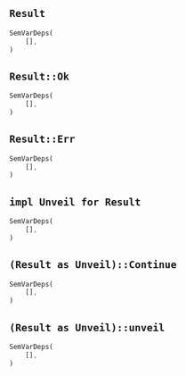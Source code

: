 ## `Result`

```rust
SemVarDeps(
    [],
)
```

## `Result::Ok`

```rust
SemVarDeps(
    [],
)
```

## `Result::Err`

```rust
SemVarDeps(
    [],
)
```

## `impl Unveil for Result`

```rust
SemVarDeps(
    [],
)
```

## `(Result as Unveil)::Continue`

```rust
SemVarDeps(
    [],
)
```

## `(Result as Unveil)::unveil`

```rust
SemVarDeps(
    [],
)
```
